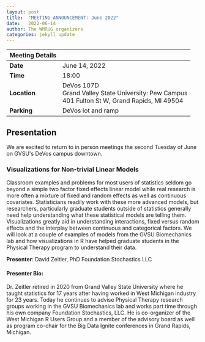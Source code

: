 ```yaml
---
layout: post
title:  "MEETING ANNOUNCEMENT: June 2022"
date:   2022-06-14
author: The WMRUG organizers
categories: jekyll update
---
```


| Meeting Details           ||
|:-----------|:--------------|
|**Date**    |June 14, 2022  |
|**Time**    |18:00          |
|**Location**|DeVos 107D<br>Grand Valley State University: Pew Campus<br>401 Fulton St W, Grand Rapids, MI 49504|
|**Parking** |DeVos lot and ramp|

## Presentation

We are excited to return to in person meetings the second Tuesday of June on GVSU's DeVos campus downtown.

### Visualizations for Non-trivial Linear Models

Classroom examples and problems for most users of statistics seldom go
beyond a simple two factor fixed effects linear model while real
research is more often a mixture of fixed and random effects as well
as continuous covariates. Statisticians readily work with these more
advanced models, but researchers, particularly graduate students
outside of statistics generally need help understanding what these
statistical models are telling them. Visualizations greatly aid in
understanding interactions, fixed versus random effects and the
interplay between continuous and categorical factors. We will look at
a couple of examples of models from the GVSU Biomechanics lab and how
visualizations in R have helped graduate students in the Physical Therapy
program to understand their data.

__Presenter__: David Zeitler, PhD Foundation Stochastics LLC


#### Presenter Bio:
Dr. Zeitler retired in 2020 from Grand Valley State University where he taught statistics for 17 years after having worked in West Michigan industry for 23 years. Today he continues to advise Physical Therapy research groups working in the GVSU Biomechanics lab and works part time through his own company Foundation Stochastics, LLC. He is co-organizer of the West Michigan R Users Group and a member of the advisory board as well as program co-chair for the Big Data Ignite conferences in Grand Rapids, Michigan.
